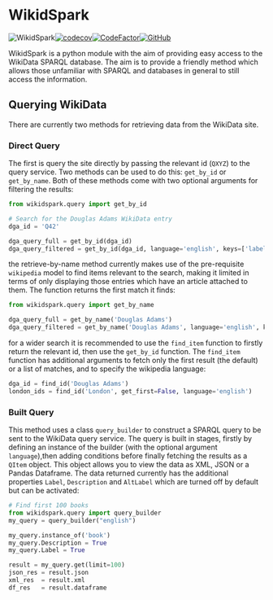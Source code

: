 # WikidSpark
![WikidSpark](https://github.com/artemis-beta/wikidspark/workflows/WikidSpark/badge.svg)[![codecov](https://codecov.io/gh/artemis-beta/wikidspark/branch/master/graph/badge.svg)](https://codecov.io/gh/artemis-beta/wikidspark)[![CodeFactor](https://www.codefactor.io/repository/github/artemis-beta/wikidspark/badge)](https://www.codefactor.io/repository/github/artemis-beta/wikidspark)[![GitHub](https://img.shields.io/github/license/artemis-beta/wikidspark)](https://github.com/artemis-beta/wikidspark/blob/master/LICENSE)

WikidSpark is a python module with the aim of providing easy access to the WikiData SPARQL database. The aim is to provide a friendly method which allows those unfamiliar with SPARQL and databases in general to still access the information.

## Querying WikiData
There are currently two methods for retrieving data from the WikiData site.

### Direct Query
The first is query the site directly by passing the relevant id (`QXYZ`) to the query service. Two methods can be used to do this: `get_by_id` or `get_by_name`. Both of these methods come with two optional arguments for filtering the results:

```Python
from wikidspark.query import get_by_id

# Search for the Douglas Adams WikiData entry
dga_id = 'Q42'

dga_query_full = get_by_id(dga_id)
dga_query_filtered = get_by_id(dga_id, language='english', keys=['labels', 'descriptions'])
```
the retrieve-by-name method currently makes use of the pre-requisite `wikipedia` model to find items relevant to the search, making it limited in terms of only displaying those entries which have an article attached to them. The function returns the first match it finds:
```Python
from wikidspark.query import get_by_name

dga_query_full = get_by_name('Douglas Adams')
dga_query_filtered = get_by_name('Douglas Adams', language='english', keys=['labels', 'descriptions'])
```
for a wider search it is recommended to use the `find_item` function to firstly return the relevant id, then use the `get_by_id` function. The `find_item` function has additional arguments to fetch only the first result (the default) or a list of matches, and to specify the wikipedia language:

```Python
dga_id = find_id('Douglas Adams')
london_ids = find_id('London', get_first=False, language='english')
``` 

### Built Query
This method uses a class `query_builder` to construct a SPARQL query to be sent to the WikiData query service. The query is built in stages, firstly by defining an instance of the builder (with the optional argument `language`),then adding conditions before finally fetching the results as a `QItem` object. This object allows you to view the data as XML, JSON or a Pandas Dataframe. The data returned currently has the additional properties `Label`, `Description` and `AltLabel` which are turned off by default but can be activated:

```Python
# Find first 100 books
from wikidspark.query import query_builder
my_query = query_builder("english")

my_query.instance_of('book')
my_query.Description = True
my_query.Label = True

result = my_query.get(limit=100)
json_res = result.json
xml_res  = result.xml
df_res   = result.dataframe
```
